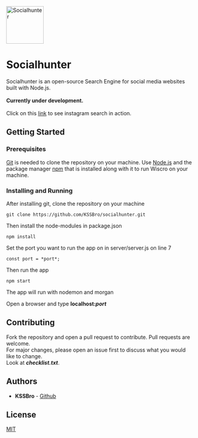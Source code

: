 <img alt="Socialhunter" src="https://raw.githubusercontent.com/KSSBro/socialhunter/master/public/images/socialhunter.png" height="100">

# Socialhunter

Socialhunter is an open-source Search Engine for social media websites built with Node.js.
<br/>
<br/>
**Currently under development.**
<br/>
<br/>
Click on this [link](https://kssbro.github.io/socialhunter/instagram/) to see instagram search in action.

## Getting Started

### Prerequisites

[Git](https://git-scm.com/) is needed to clone the repository on your machine.
Use [Node.js](https://nodejs.org/en/download/) and the package manager [npm](https://www.npmjs.com/get-npm) that is installed along with it to run Wiscro on your machine.

### Installing and Running

After installing git, clone the repository on your machine

```
git clone https://github.com/KSSBro/socialhunter.git
```

Then install the node-modules in package.json

```
npm install
```

Set the port you want to run the app on in server/server.js on line 7

```
const port = *port*;
```

Then run the app

```
npm start
```

The app will run with nodemon and morgan

Open a browser and type **localhost:_port_**

## Contributing

Fork the repository and open a pull request to contribute.
Pull requests are welcome.<br/>For major changes, please open an issue first to discuss what you would like to change.<br/>Look at **_checklist.txt_**.

## Authors

- **KSSBro** - [Github](https://github.com/KSSBro)

## License

[MIT](https://choosealicense.com/licenses/mit/)
